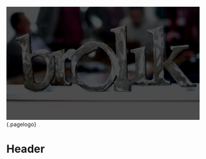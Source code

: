 ![Home Banner 3](/uploads/home-banner-3.jpg "Home Banner 3"){.pagelogo}<!-- TITLE: Home -->
<!-- SUBTITLE: A quick summary of Home -->

# Header